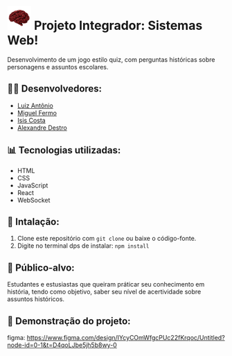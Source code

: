 # <img src="https://github.com/isiscostabb/Brainstormy/blob/main/Cliente/Brainstormy/public/Logo.png" width="55" height="55"> Projeto Integrador: Sistemas Web!
Desenvolvimento de um jogo estilo quiz, com perguntas históricas sobre personagens e assuntos escolares.

## 👷🏽 Desenvolvedores:
- [Luiz Antônio](https://github.com/eufolim)
- [Miguel Fermo](https://github.com/miguelfermo)
- [Isis Costa](https://github.com/isiscostabb)
- [Alexandre Destro](https://github.com/AlexandreDestro)

## 📊 Tecnologias utilizadas:
- HTML
- CSS
- JavaScript
- React
- WebSocket

## 🔧 Intalação:
1. Clone este repositório com `git clone` ou baixe o código-fonte.
2. Digite no terminal dps de instalar: `npm install`

## 🎯 Público-alvo:
Estudantes e estusiastas que queiram práticar seu conhecimento em história, tendo como objetivo, saber seu nível de acertividade sobre assuntos históricos.

## 🔭 Demonstração do projeto:

figma: https://www.figma.com/design/IYcyCOmWfgcPUc22fKrqoc/Untitled?node-id=0-1&t=D4qoLJbe5jh5b8wy-0



